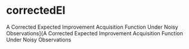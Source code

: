 # correctedEI
A Corrected Expected Improvement Acquisition Function Under Noisy Observations]{A Corrected Expected Improvement Acquisition Function Under Noisy Observations
